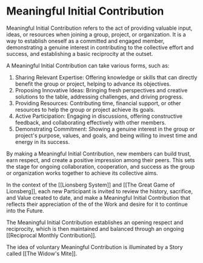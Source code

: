 # Meaningful Initial Contribution

Meaningful Initial Contribution refers to the act of providing valuable input, ideas, or resources when joining a group, project, or organization. It is a way to establish oneself as a committed and engaged member, demonstrating a genuine interest in contributing to the collective effort and success, and establishing a basic reciprocity at the outset.

A Meaningful Initial Contribution can take various forms, such as:

1.  Sharing Relevant Expertise: Offering knowledge or skills that can directly benefit the group or project, helping to advance its objectives.
2.  Proposing Innovative Ideas: Bringing fresh perspectives and creative solutions to the table, addressing challenges, and driving progress.
3.  Providing Resources: Contributing time, financial support, or other resources to help the group or project achieve its goals.
4.  Active Participation: Engaging in discussions, offering constructive feedback, and collaborating effectively with other members.
5.  Demonstrating Commitment: Showing a genuine interest in the group or project's purpose, values, and goals, and being willing to invest time and energy in its success.

By making a Meaningful Initial Contribution, new members can build trust, earn respect, and create a positive impression among their peers. This sets the stage for ongoing collaboration, cooperation, and success as the group or organization works together to achieve its collective aims.

In the context of the [[Lionsberg System]] and [[The Great Game of Lionsberg]], each new Participant is invited to review the history, sacrifice, and Value created to date, and make a Meaningful Initial Contribution that reflects their appreciation of the of the Work and desire for it to continue into the Future. 

The Meaningful Initial Contribution establishes an opening respect and reciprocity, which is then maintained and balanced through an ongoing [[Reciprocal Monthly Contribution]]. 

The idea of voluntary Meaningful Contribution is illuminated by a Story called [[The Widow's Mite]].